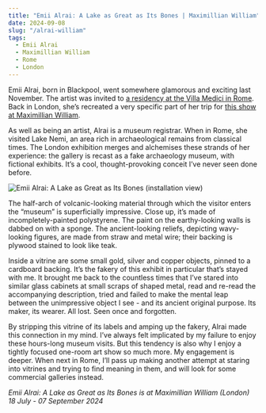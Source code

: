 ```yaml
---
title: "Emii Alrai: A Lake as Great as Its Bones | Maximillian William"
date: 2024-09-08
slug: "/alrai-william"
tags:
  - Emii Alrai
  - Maximillian William
  - Rome
  - London
---
```


Emii Alrai, born in Blackpool, went somewhere glamorous and exciting last November. The artist was invited to [a residency at the Villa Medici in Rome](https://www.villamedici.it/en/residenze-brevi/emii-alrai/). Back in London, she’s recreated a very specific part of her trip for [this show at Maximillian William](https://www.maximillianwilliam.com/exhibitions/emiialrai/alakeasgreatasitsbones).

As well as being an artist, Alrai is a museum registrar. When in Rome, she visited Lake Nemi, an area rich in archaeological remains from classical times. The London exhibition merges and alchemises these strands of her experience: the gallery is recast as a fake archaeology museum, with fictional exhibits. It’s a cool, thought-provoking conceit I’ve never seen done before.

![Emii Alrai: A Lake as Great as Its Bones (installation view)](/alrai-william-1.jpeg)

The half-arch of volcanic-looking material through which the visitor enters the “museum” is superficially impressive. Close up, it’s made of incompletely-painted polystyrene. The paint on the earthy-looking walls is dabbed on with a sponge. The ancient-looking reliefs, depicting wavy-looking figures, are made from straw and metal wire; their backing is plywood stained to look like teak.

Inside a vitrine are some small gold, silver and copper objects, pinned to a cardboard backing. It’s the fakery of this exhibit in particular that’s stayed with me. It brought me back to the countless times that I’ve stared into similar glass cabinets at small scraps of shaped metal, read and re-read the accompanying description, tried and failed to make the mental leap between the unimpressive object I see - and its ancient original purpose. Its maker, its wearer. All lost. Seen once and forgotten.

By stripping this vitrine of its labels and amping up the fakery, Alrai made this connection in my mind. I’ve always felt implicated by my failure to enjoy these hours-long museum visits. But this tendency is also why I enjoy a tightly focused one-room art show so much more. My engagement is deeper. When next in Rome, I’ll pass up making another attempt at staring into vitrines and trying to find meaning in them, and will look for some commercial galleries instead.

_Emii Alrai: A Lake as Great as Its Bones is at Maximillian William (London) 18 July - 07 September 2024_
